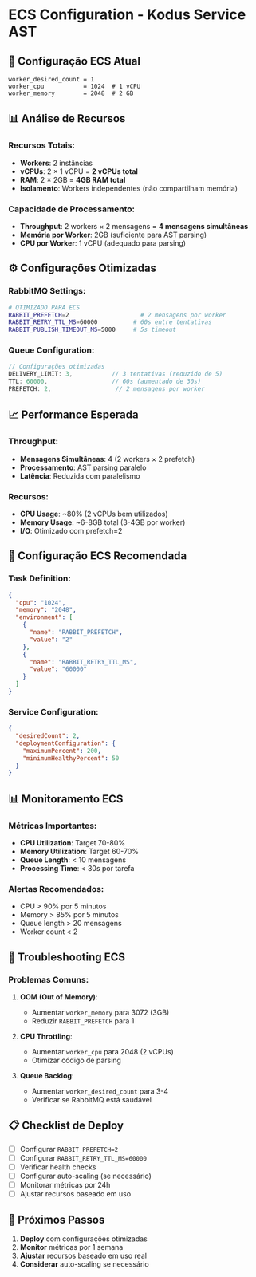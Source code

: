 # ECS Configuration - Kodus Service AST

## 🚀 **Configuração ECS Atual**

```hcl
worker_desired_count = 1
worker_cpu           = 1024  # 1 vCPU
worker_memory        = 2048  # 2 GB
```

## 📊 **Análise de Recursos**

### **Recursos Totais:**
- **Workers**: 2 instâncias
- **vCPUs**: 2 × 1 vCPU = **2 vCPUs total**
- **RAM**: 2 × 2GB = **4GB RAM total**
- **Isolamento**: Workers independentes (não compartilham memória)

### **Capacidade de Processamento:**
- **Throughput**: 2 workers × 2 mensagens = **4 mensagens simultâneas**
- **Memória por Worker**: 2GB (suficiente para AST parsing)
- **CPU por Worker**: 1 vCPU (adequado para parsing)

## ⚙️ **Configurações Otimizadas**

### **RabbitMQ Settings:**
```bash
# OTIMIZADO PARA ECS
RABBIT_PREFETCH=2                    # 2 mensagens por worker
RABBIT_RETRY_TTL_MS=60000          # 60s entre tentativas
RABBIT_PUBLISH_TIMEOUT_MS=5000     # 5s timeout
```

### **Queue Configuration:**
```typescript
// Configurações otimizadas
DELIVERY_LIMIT: 3,           // 3 tentativas (reduzido de 5)
TTL: 60000,                  // 60s (aumentado de 30s)
PREFETCH: 2,                  // 2 mensagens por worker
```

## 📈 **Performance Esperada**

### **Throughput:**
- **Mensagens Simultâneas**: 4 (2 workers × 2 prefetch)
- **Processamento**: AST parsing paralelo
- **Latência**: Reduzida com paralelismo

### **Recursos:**
- **CPU Usage**: ~80% (2 vCPUs bem utilizados)
- **Memory Usage**: ~6-8GB total (3-4GB por worker)
- **I/O**: Otimizado com prefetch=2

## 🔧 **Configuração ECS Recomendada**

### **Task Definition:**
```json
{
  "cpu": "1024",
  "memory": "2048",
  "environment": [
    {
      "name": "RABBIT_PREFETCH",
      "value": "2"
    },
    {
      "name": "RABBIT_RETRY_TTL_MS", 
      "value": "60000"
    }
  ]
}
```

### **Service Configuration:**
```json
{
  "desiredCount": 2,
  "deploymentConfiguration": {
    "maximumPercent": 200,
    "minimumHealthyPercent": 50
  }
}
```

## 📊 **Monitoramento ECS**

### **Métricas Importantes:**
- **CPU Utilization**: Target 70-80%
- **Memory Utilization**: Target 60-70%
- **Queue Length**: < 10 mensagens
- **Processing Time**: < 30s por tarefa

### **Alertas Recomendados:**
- CPU > 90% por 5 minutos
- Memory > 85% por 5 minutos
- Queue length > 20 mensagens
- Worker count < 2

## 🚨 **Troubleshooting ECS**

### **Problemas Comuns:**

1. **OOM (Out of Memory)**:
   - Aumentar `worker_memory` para 3072 (3GB)
   - Reduzir `RABBIT_PREFETCH` para 1

2. **CPU Throttling**:
   - Aumentar `worker_cpu` para 2048 (2 vCPUs)
   - Otimizar código de parsing

3. **Queue Backlog**:
   - Aumentar `worker_desired_count` para 3-4
   - Verificar se RabbitMQ está saudável

## 📋 **Checklist de Deploy**

- [ ] Configurar `RABBIT_PREFETCH=2`
- [ ] Configurar `RABBIT_RETRY_TTL_MS=60000`
- [ ] Verificar health checks
- [ ] Configurar auto-scaling (se necessário)
- [ ] Monitorar métricas por 24h
- [ ] Ajustar recursos baseado em uso

## 🎯 **Próximos Passos**

1. **Deploy** com configurações otimizadas
2. **Monitor** métricas por 1 semana
3. **Ajustar** recursos baseado em uso real
4. **Considerar** auto-scaling se necessário
